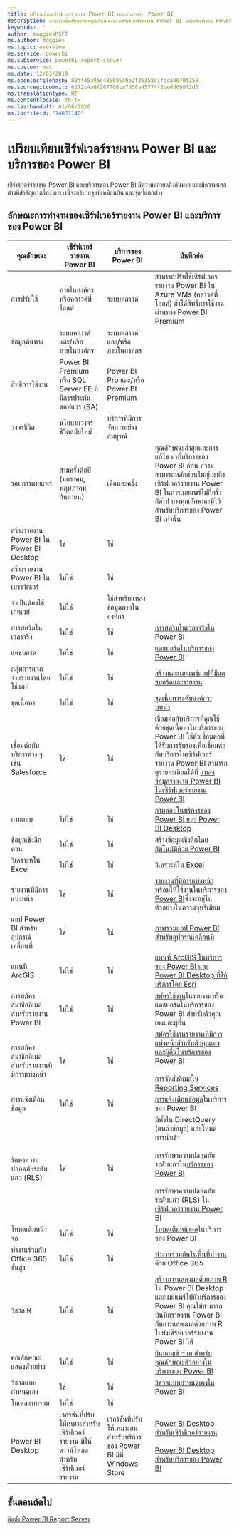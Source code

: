 ```yaml
---
title: เปรียบเทียบเซิร์ฟเวอร์รายงาน Power BI และบริการของ Power BI
description: บทความนี้เปรียบเทียบคุณลักษณะของเซิร์ฟเวอร์รายงาน Power BI และบริการของ Power BI
keywords: ''
author: maggiesMSFT
ms.author: maggies
ms.topic: overview
ms.service: powerbi
ms.subservice: powerbi-report-server
ms.custom: mvc
ms.date: 12/03/2019
ms.openlocfilehash: 88df45a95e485695a9a2f36358c1fcca9670f258
ms.sourcegitcommit: 6272c4a0f267708ca7d38a45774f3bedd680f2d6
ms.translationtype: HT
ms.contentlocale: th-TH
ms.lasthandoff: 01/06/2020
ms.locfileid: "74831140"
---
```

# <a name="comparing-power-bi-report-server-and-the-power-bi-service"></a>เปรียบเทียบเซิร์ฟเวอร์รายงาน Power BI และบริการของ Power BI

เซิร์ฟเวอร์รายงาน Power BI และบริการของ Power BI มีความคล้ายคลึงกันมาก และมีความแตกต่างที่สำคัญบางเรื่อง ตารางนี้จะอธิบายจุดที่เหมือนกัน และจุดที่แตกต่าง

## <a name="features-of-power-bi-report-server-and-the-power-bi-service"></a>ลักษณะการทำงานของเซิร์ฟเวอร์รายงาน Power BI และบริการของ Power BI

| คุณลักษณะ | เซิร์ฟเวอร์รายงาน Power BI | บริการของ Power BI | บันทึกย่อ |
|---------|---------|---------|---------|
| การปรับใช้ | ภายในองค์กร หรือคลาวด์ที่โฮสต์ | ระบบคลาวด์ | สามารถปรับใช้เซิร์ฟเวอร์รายงาน Power BI ใน Azure VMs (คลาวด์ที่โฮสต์) ถ้าได้สิทธิ์การใช้งานผ่านทาง Power BI Premium |
| ข้อมูลต้นทาง | ระบบคลาวด์ และ/หรือ ภายในองค์กร | ระบบคลาวด์ และ/หรือ ภายในองค์กร |  |
| สิทธิ์การใช้งาน | Power BI Premium หรือ SQL Server EE ที่มีการประกันซอฟแวร์ (SA) | Power BI Pro และ/หรือ Power BI Premium | |  
| วงจรชีวิต | นโยบายวงจรชีวิตสมัยใหม่ | บริการที่มีการจัดการอย่างสมบูรณ์ |  |
| รอบการเผยแพร่ | สามครั้งต่อปี (มกราคม, พฤษภาคม, กันยายน) | เดือนละครั้ง | คุณลักษณะล่าสุดและการแก้ไข มาที่บริการของ Power BI ก่อน ความสามารถหลักส่วนใหญ่ มาถึงเซิร์ฟเวอร์รายงาน Power BI ในการเผยแพร่ไม่กี่ครั้งถัดไป บางคุณลักษณะมีไว้สำหรับบริการของ Power BI เท่านั้น |
| สร้างรายงาน Power BI ใน Power BI Desktop | ใช่ | ใช่ |  |
| สร้างรายงาน Power BI ในเบราว์เซอร์ | ไม่ใช่ | ใช่ |  |
| จำเป็นต้องใช้เกตเวย์ | ไม่ใช่ | ใช่สำหรับแหล่งข้อมูลภายในองค์กร |  |
| การสตรีมในเวลาจริง | ไม่ใช่ | ใช่ | [การสตรีมในเวลาจริงใน Power BI](../service-real-time-streaming.md) |
| แดชบอร์ด | ไม่ใช่ | ใช่ | [แดชบอร์ดในบริการของ Power BI](../consumer/end-user-dashboards.md) |
| กลุ่มการแจกจ่ายรายงานโดยใช้แอป | ไม่ใช่ | ใช่ | [สร้างและเผยแพร่แอปที่มีแดชบอร์ดและรายงาน](../service-create-distribute-apps.md) |
| ชุดเนื้อหา | ไม่ใช่ | ใช่ | [ชุดเนื้อหาระดับองค์กร: บทนำ](../service-organizational-content-pack-introduction.md) |
| เชื่อมต่อกับบริการต่าง ๆ เช่น Salesforce | ใช่ | ใช่ | [เชื่อมต่อกับบริการที่คุณใช้](../service-connect-to-services.md)ด้วยชุดเนื้อหาในบริการของ Power BI ใช้ตัวเชื่อมต่อที่ได้รับการรับรองเพื่อเชื่อมต่อกับบริการในเซิร์ฟเวอร์รายงาน Power BI สามารถดูรายละเอียดได้ที่ [แหล่งข้อมูลรายงาน Power BI ในเซิร์ฟเวอร์รายงาน Power BI](data-sources.md) |
| ถามตอบ | ไม่ใช่ | ใช่ | [ถามตอบในบริการของ Power BI และ Power BI Desktop](../power-bi-tutorial-q-and-a.md) 
| ข้อมูลเชิงลึกด่วน | ไม่ใช่ | ใช่ | [สร้างข้อมูลเชิงลึกโดยอัตโนมัติด้วย Power BI](../consumer/end-user-insights.md) |
| วิเคราะห์ใน Excel | ไม่ใช่ | ใช่ | [วิเคราะห์ใน Excel](../service-analyze-in-excel.md) 
| รายงานที่มีการแบ่งหน้า | ใช่ | ใช่ | [รายงานที่มีการแบ่งหน้าพร้อมให้ใช้งานในบริการของ Power BI](../paginated-reports-report-builder-power-bi.md)ซึ่งจะอยู่ในตัวอย่างในความจุพรีเมียม |
| แอป Power BI สำหรับอุปกรณ์เคลื่อนที่ | ใช่ | ใช่ | [ภาพรวมแอป Power BI สำหรับอุปกรณ์เคลื่อนที่](../consumer/mobile/mobile-apps-for-mobile-devices.md) |
| แผนที่ ArcGIS | ไม่ใช่ | ใช่ | [แผนที่ ArcGIS ในบริการของ Power BI และ Power BI Desktop ที่ให้บริการโดย Esri](../visuals/power-bi-visualization-arcgis.md) |
| การสมัครสมาชิกอีเมลสำหรับรายงาน Power BI | ไม่ใช่ | ใช่ | [สมัครใช้งาน](../service-report-subscribe.md)ในรายงานหรือแดชบอร์ดในบริการของ Power BI สำหรับตัวคุณเองและผู้อื่น |
| การสมัครสมาชิกอีเมลสำหรับรายงานที่มีการแบ่งหน้า | ใช่ | ใช่ | [สมัครใช้งานรายงานที่มีการแบ่งหน้าสำหรับตัวคุณเองและผู้อื่นในบริการของ Power BI](../consumer/paginated-reports-subscriptions.md)<br><br>[การจัดส่งอีเมลใน Reporting Services](https://docs.microsoft.com/sql/reporting-services/subscriptions/e-mail-delivery-in-reporting-services)  |
| การแจ้งเตือนข้อมูล | ไม่ใช่ | ใช่ | [การแจ้งเตือนข้อมูล](../service-set-data-alerts.md)ในบริการของ Power BI
| รักษาความปลอดภัยระดับแถว (RLS) | ใช่ | ใช่ | มีทั้งใน DirectQuery (แหล่งข้อมูล) และโหมดการนำเข้า <br><br>การรักษาความปลอดภัยระดับแถวใน[บริการของ Power BI](../service-admin-rls.md) <br><br>การรักษาความปลอดภัยระดับแถว (RLS) ใน[เซิร์ฟเวอร์รายงาน Power BI](row-level-security-report-server.md) |
| โหมดเต็มหน้าจอ | ไม่ใช่ | ใช่ | [โหมดเต็มหน้าจอ](../consumer/end-user-focus.md)ในบริการของ Power BI |
| ทำงานร่วมกับ Office 365 ขั้นสูง | ไม่ใช่ | ใช่ | [ทำงานร่วมกันในพื้นที่ทำงาน](../service-collaborate-power-bi-workspace.md)ด้วย Office 365 |
| วิชวล R | ไม่ใช่ | ใช่ | [สร้างการแสดงผลด้วยภาพ R](../desktop-r-visuals.md) ใน Power BI Desktop และเผยแพร่ไปยังบริการของ Power BI คุณไม่สามารถบันทึกรายงาน Power BI กับการแสดงผลด้วยภาพ R ไปยังเซิร์ฟเวอร์รายงาน Power BI ได้  |
| คุณลักษณะแสดงตัวอย่าง | ไม่ใช่ | ใช่ | [ยินยอมเข้าร่วม สำหรับคุณลักษณะตัวอย่างในบริการของ Power BI](../consumer/end-user-preview-features.md) |
| วิชวลแบบกำหนดเอง | ใช่ | ใช่ | [วิชวลแบบกำหนดเองใน Power BI](../developer/power-bi-custom-visuals.md) |
| โมเดลแบบรวม | ไม่ใช่ | ใช่ |
| Power BI Desktop | เวอร์ชันที่ปรับให้เหมาะสำหรับเซิร์ฟเวอร์รายงาน มีให้ดาวน์โหลดสำหรับเซิร์ฟเวอร์รายงาน | เวอร์ชันที่ปรับให้เหมาะสมสำหรับบริการของ Power BI มีที่ Windows Store | [Power BI Desktop สำหรับเซิร์ฟเวอร์รายงาน](https://powerbi.microsoft.com/report-server/) <br><br> [Power BI Desktop สำหรับบริการของ Power BI](https://aka.ms/pbidesktopstore) |

## <a name="next-steps"></a>ขั้นตอนถัดไป

[ติดตั้ง Power BI Report Server](install-report-server.md)
